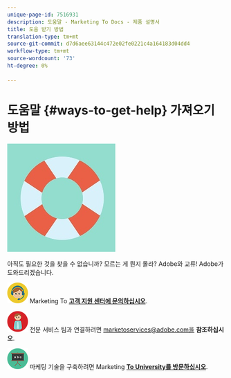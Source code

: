 ```yaml
---
unique-page-id: 7516931
description: 도움말 - Marketing To Docs - 제품 설명서
title: 도움 받기 방법
translation-type: tm+mt
source-git-commit: d7d6aee63144c472e02fe0221c4a164183d04dd4
workflow-type: tm+mt
source-wordcount: '73'
ht-degree: 0%

---
```



# 도움말 {#ways-to-get-help} 가져오기 방법

![](assets/life-preserver.jpg)

아직도 필요한 것을 찾을 수 없습니까? 모르는 게 뭔지 몰라? Adobe와 교류! Adobe가 도와드리겠습니다.

![—](assets/seo-29.png) Marketing To  [**고객 지원 센터에 문의하십시오**](https://nation.marketo.com/t5/Support/ct-p/Support).

![—](assets/seo-30.png) 전문 서비스 팀과 연결하려면 marketoservices@adobe.com을  **참조하십시오**.

![—](assets/education-science-08.png) 마케팅 기술을 구축하려면 Marketing  [**To University를 방문하십시오**](https://learn.marketo.com).
